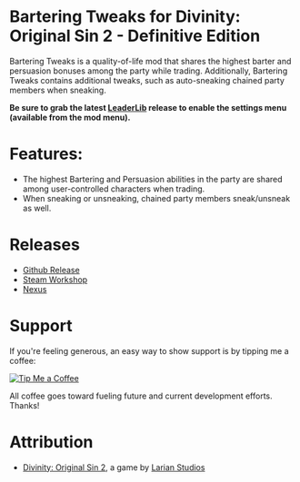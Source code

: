 Bartering Tweaks for Divinity: Original Sin 2 - Definitive Edition
=======

Bartering Tweaks is a quality-of-life mod that shares the highest barter and persuasion bonuses among the party while trading.
Additionally, Bartering Tweaks contains additional tweaks, such as auto-sneaking chained party members when sneaking. 

**Be sure to grab the latest [LeaderLib](https://github.com/LaughingLeader-DOS2-Mods/LeaderLib/releases/tag/mod-releases) release to enable the settings menu (available from the mod menu).**

# Features:
* The highest Bartering and Persuasion abilities in the party are shared among user-controlled characters when trading.
* When sneaking or unsneaking, chained party members sneak/unsneak as well.

# Releases
* [Github Release](https://github.com/LaughingLeader-DOS2-Mods/BarteringTweaks/releases/)
* [Steam Workshop]()
* [Nexus]()

# Support
If you're feeling generous, an easy way to show support is by tipping me a coffee:

[![Tip Me a Coffee](https://i.imgur.com/NkmwXff.png)](https://ko-fi.com/LaughingLeader)

All coffee goes toward fueling future and current development efforts. Thanks!

# Attribution
- [Divinity: Original Sin 2](http://store.steampowered.com/app/435150/Divinity_Original_Sin_2/), a game by [Larian Studios](http://larian.com/)
